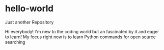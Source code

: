 # hello-world
Just another Repository

Hi everybody!
I'm new to the coding world but an fascinated by it and eager to learn!
My focus right now is to learn Python commands for open source searching
